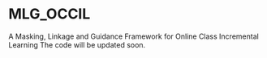 # MLG_OCCIL
A Masking, Linkage and Guidance Framework for Online Class Incremental Learning
The code will be updated soon.
